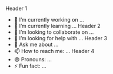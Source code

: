 
Header 1
- 🔭 I’m currently working on ...
- 🌱 I’m currently learning …
Header 2
- 👯 I’m looking to collaborate on ...
- 🤔 I’m looking for help with …
Header 3
- 💬 Ask me about ...
- 📫 How to reach me: …
Header 4
- 😄 Pronouns: ...
- ⚡ Fun fact: ...
